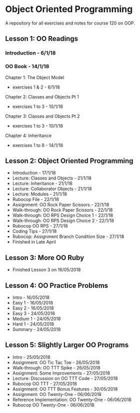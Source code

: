 # Object Oriented Programming

A repository for all exercises and notes for course 120 on OOP.

## Lesson 1: OO Readings

### Introduction - 6/1/18
### OO Book - 14/1/18
Chapter 1: The Object Model
- exercises 1 & 2 - 6/1/18

Chapter 2: Classes and Objects Pt 1
- exercises 1 to 3 - 10/1/18

Chapter 3: Classes and Objects Pt 2
- exercises 1 to 3 - 10/1/18

Chapter 4: Inheritance
- exercises 1 to 8 - 14/1/18

## Lesson 2: Object Oriented Programming

- Introduction - 17/1/18
- Lecture: Classes and Objects - 21/1/18
- Lecture: Inheritance - 21/1/18
- Lecture: Collaborator Objects - 21/1/18
- Lecture: Modules - 21/1/18
- Rubocop File - 22/1/18
- Assignment: OO Rock Paper Scissors - 22/1/18
- Walk-through: OO Rock Paper Scissors - 22/1/18
- Walk-through: OO RPS Design Choice 1 - 22/1/18
- Walk-through: OO RPS Design Choice 2 - 22/1/18
- Rubocop OO RPS - 27/1/18
- Coding Tips - 27/1/18
- Rubocop: Assignment Branch Condition Size - 27/1/18
- Finished in Late April

## Lesson 3: More OO Ruby

- Finished Lesson 3 on 16/05/2018

## Lesson 4: OO Practice Problems

- Intro - 16/05/2018
- Easy 1 - 16/05/2018
- Easy 2 - 16/05/2018
- Easy 3 - 24/05/2018
- Medium 1 - 24/05/2018
- Hard 1 - 24/05/2018
- Summary - 24/05/2018

## Lesson 5: Slightly Larger OO Programs

- Intro - 25/05/2018
- Assignment: OO Tic Tac Toe - 26/05/2018
- Walk-through: OO TTT Spike - 26/05/2018
- Assignment: Some Improvements - 27/05/2018
- Lecture: Discussion on OO TTT Code - 27/05/2018
- Rubocop OO TTT - 27/05/2018
- Assignment: OO TTT Bonus Features - 30/05/2018
- Assignment: OO Twenty-One - 06/06/2018
- Reference Implementation: OO Twenty-One - 06/06/2018
- Rubocop OO Twenty-One - 06/06/2018
